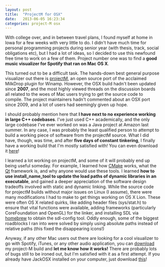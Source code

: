```yaml
---
layout: post
title:  "ProjectM for OSX"
date:   2013-06-05 16:23:34
categories: project-M osx
---
```


With college over, and in between travel plans, I found myself at home in Iowa for a few weeks with very little to do. I didn't have much time for personal programming projects during senior year (with thesis, track, social obligations etc), but I had a lot of ideas, so I decided to use this newfound free time to work on a few of them. Project number one was to find a __good music visualizer for Spotify that ran on Mac OS X__.

This turned out to be a difficult task. The hands-down best general purpose visualizer out there is [projectM](https://sourceforge.net/p/projectm), an open source port of the acclaimed MilkDrop plugin for Winamp. However, the OSX build hadn't been updated since __2007__, and the most highly viewed threads on the discussion boards all related to the woes of Mac users trying to get the source code to compile. The project maintainers hadn't commented about an OSX port since 2009, and a lot of users had seemingly given up hope. 

I should probably mention here that __I have next to no experience working in large C++ codebases__. I've just used C++ academically, and the only large codebase I've ever worked on was a Java project at Amazon last summer. In any case, I was probably the least qualified person to attempt to build a working piece of software from the projectM source. What I did have, though, was time, and after __five days of constant tinkering__, I finally have a working build that I'm mostly satisfied with! You can even download it [here](https://dl.dropboxusercontent.com/u/46809629/Code/ProjectM/1.0/projectM-jackOSX.dmg)!

I learned a lot working on projectM, and some of it will probably end up being useful someday. For example, I learned how [CMake](http://www.cmake.org/) works, what the [Qt](http://qt-project.org/) framework is, and why anyone would use these tools. I learned __how to use install_name_tool to update the load paths of dynamic libraries in an executable__, and gained a deeper appreciation of the software design tradeoffs involved with static and dynamic linking. While the source code for projectM builds without major issues on Linux (I assume), there were many modifications I had to make to get things working on OS X Lion. These were often OS X related quirks, like adding header files (sys/stat.h) to ensure that vital functions were available, adding frameworks (particularly CoreFoundation and OpenGL) for the linker, and installing SDL via [homebrew](http://mxcl.github.io/homebrew/) to obtain the sdl-config tool. Oddly enough, some of the biggest roadblocks I ran into were solved by simply using absolute paths instead of relative paths (this fixed the disappearing icons!)

Anyway, if any other Mac users out there are looking for a cool visualizer to go with Spotify, iTunes, or any other audio application, you can [download](https://dl.dropboxusercontent.com/u/46809629/Code/ProjectM/1.0/projectM-jackOSX.dmg) my project-M build and __let me know how it works!__ There are probably lots of bugs still to be ironed out, but I'm satisfied with it as a first attempt. If you already have JackOSX installed on your computer, just download [this](https://www.dropbox.com/s/vkvsvw7hzx64zew/projectM.dmg)!





